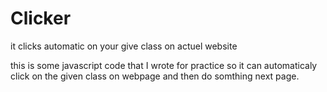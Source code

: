 # Clicker
it clicks automatic on your give class on actuel website

this is some javascript code that I wrote for practice so it can automaticaly click on the given class on webpage and then do somthing next page.
